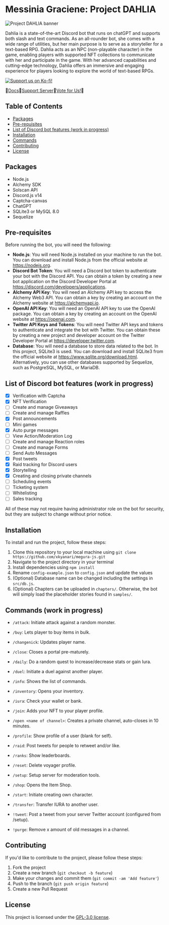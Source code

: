 # Messinia Graciene: Project DAHLIA

![Project DAHLIA banner](https://res.cloudinary.com/dnjaazvr7/image/upload/v1684522493/megura/dahlia-twitter_yae5go.png)

Dahlia is a state-of-the-art Discord bot that runs on chatGPT and supports both slash and text commands. As an all-rounder bot, she comes with a wide range of utilities, but her main purpose is to serve as a storyteller for a text-based RPG. Dahlia acts as an NPC (non-playable character) in the game, enabling players with supported NFT collections to communicate with her and participate in the game. With her advanced capabilities and cutting-edge technology, Dahlia offers an immersive and engaging experience for players looking to explore the world of text-based RPGs.

[![Support us on Ko-fi!](https://res.cloudinary.com/dnjaazvr7/image/upload/c_thumb,w_200,g_face/v1684692937/megura/61e11d503cc13747866d338b_Button-2-p-500_nvb2aa.png)](https://ko-fi.com/megura)

🔸[Docs](https://docs.megura.xyz)🔸[Support Server](https://discord.gg/X9eEW6yuhq)🔸[Vote for Us!](https://discordbotlist.com/bots/dahlia/upvote)🔸

## Table of Contents

- [Packages](#packages)
- [Pre-requisites](#pre-requisites)
- [List of Discord bot features (work in progress)](#list-of-discord-bot-features-work-in-progress)
- [Installation](#installation)
- [Commands](#commands-work-in-progress)
- [Contributing](#contributing)
- [License](#license)

## Packages

- Node.js
- Alchemy SDK
- Solscan API
- Discord.js v14
- Captcha-canvas
- ChatGPT
- SQLite3 or MySQL 8.0
- Sequelize

## Pre-requisites

Before running the bot, you will need the following:

- **Node.js**: You will need Node.js installed on your machine to run the bot. You can download and install Node.js from the official website at https://nodejs.org.
- **Discord Bot Token**: You will need a Discord bot token to authenticate your bot with the Discord API. You can obtain a token by creating a new bot application on the Discord Developer Portal at https://discord.com/developers/applications.
- **Alchemy API Key**: You will need an Alchemy API key to access the Alchemy Web3 API. You can obtain a key by creating an account on the Alchemy website at https://alchemyapi.io.
- **OpenAI API Key**: You will need an OpenAI API key to use the OpenAI package. You can obtain a key by creating an account on the OpenAI website at https://openai.com.
- **Twitter API Keys and Tokens**: You will need Twitter API keys and tokens to authenticate and integrate the bot with Twitter. You can obtain these by creating a new project and developer account on the Twitter Developer Portal at https://developer.twitter.com.
- **Database**: You will need a database to store data related to the bot. In this project, SQLite3 is used. You can download and install SQLite3 from the official website at https://www.sqlite.org/download.html. Alternatively, you can use other databases supported by Sequelize, such as PostgreSQL, MySQL, or MariaDB.

## List of Discord bot features (work in progress)

- [x] Verification with Captcha
- [x] NFT Verification
- [ ] Create and manage Giveaways
- [ ] Create and manage Raffles
- [x] Post announcements
- [ ] Mini games
- [x] Auto purge messages
- [ ] View Action/Moderation Log
- [ ] Create and manage Reaction roles
- [ ] Create and manage Forms
- [ ] Send Auto Messages
- [x] Post tweets
- [x] Raid tracking for Discord users
- [x] Storytelling
- [x] Creating and closing private channels
- [ ] Scheduling events
- [ ] Ticketing system
- [ ] Whitelisting
- [ ] Sales tracking

All of these may not require having administrator role on the bot for security, but they are subject to change without prior notice.

## Installation

To install and run the project, follow these steps:

1. Clone this repository to your local machine using `git clone https://github.com/xkyanari/megura-js.git`
2. Navigate to the project directory in your terminal
3. Install dependencies using `npm install`
4. Rename `config-example.json` to `config.json` and update the values
5. (Optional) Database name can be changed including the settings in `src/db.js`.
6. (Optional) Chapters can be uploaded in `chapters/`. Otherwise, the bot will simply load the placeholder stories found in `samples/`.

## Commands (work in progress)

- `/attack`: Initiate attack against a random monster.
- `/buy`: Lets player to buy items in bulk.
- `/changenick`: Updates player name.
- `/close`: Closes a portal pre-maturely.
- `/daily`: Do a random quest to increase/decrease stats or gain Iura.
- `/duel`: Initiate a duel against another player.
- `/info`: Shows the list of commands.
- `/inventory`: Opens your inventory.
- `/iura`: Check your wallet or bank.
- `/join`: Adds your NFT to your player profile.
- `/open <name of channel>`: Creates a private channel, auto-closes in 10 minutes.
- `/profile`: Show profile of a user (blank for self).
- `/raid`: Post tweets for people to retweet and/or like.
- `/ranks`: Show leaderboards.
- `/reset`: Delete voyager profile.
- `/setup`: Setup server for moderation tools.
- `/shop`: Opens the Item Shop.
- `/start`: Initiate creating own character.
- `/transfer`: Transfer IURA to another user.

- `!tweet`: Post a tweet from your server Twitter account (configured from /setup).
- `!purge`: Remove x amount of old messages in a channel.

## Contributing

If you'd like to contribute to the project, please follow these steps:

1. Fork the project
2. Create a new branch (`git checkout -b feature`)
3. Make your changes and commit them (`git commit -am 'Add feature'`)
4. Push to the branch (`git push origin feature`)
5. Create a new Pull Request

## License

This project is licensed under the [GPL-3.0 license](https://opensource.org/license/gpl-3-0/).
